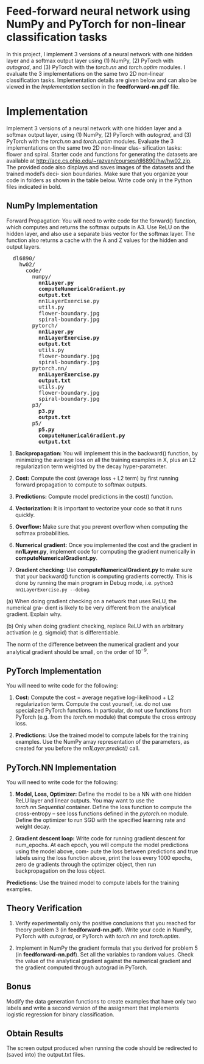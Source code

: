# Feed-forward neural network using NumPy and PyTorch for non-linear classification tasks

In this project, I implement 3 versions of a neural network with one hidden layer and a softmax output layer
using (1) NumPy, (2) PyTorch with *autograd*, and (3) PyTorch with the *torch.nn* and
*torch.optim* modules. I evaluate the 3 implementations on the same two 2D non-linear classification tasks. Implementation details are given below and can also be viewed in the *Implementation* section in the **feedforward-nn.pdf** file.

# Implementation 
Implement 3 versions of a neural network with one hidden layer and a softmax output layer,
using (1) NumPy, (2) PyTorch with *autograd*, and (3) PyTorch with the *torch.nn* and
*torch.optim* modules. Evaluate the 3 implementations on the same two 2D non-linear clas-
sification tasks: flower and spiral. Starter code and functions for generating the datasets
are available at http://ace.cs.ohio.edu/~razvan/courses/dl6890/hw/hw02.zip. The
provided code also displays and saves images of the datasets and the trained model’s deci-
sion boundaries. Make sure that you organize your code in folders as shown in the table
below. Write code only in the Python files indicated in bold.

## NumPy Implementation
Forward Propagation: You will need to write code for the forward() function,
which computes and returns the softmax outputs in A3. Use ReLU on the hidden
layer, and also use a separate bias vector for the softmax layer. The function also
returns a cache with the A and Z values for the hidden and output layers.

<pre>
  dl6890/
    hw02/
      code/
        numpy/
          <b>nn1Layer.py
          computeNumericalGradient.py
          output.txt</b>
          nn1LayerExercise.py
          utils.py
          flower-boundary.jpg
          spiral-boundary.jpg
        pytorch/
          <b>nn1Layer.py
          nn1LayerExercise.py
          output.txt</b>
          utils.py
          flower-boundary.jpg
          spiral-boundary.jpg
        pytorch.nn/
          <b>nn1LayerExercise.py
          output.txt</b>
          utils.py
          flower-boundary.jpg
          spiral-boundary.jpg
        p3/
          <b>p3.py
          output.txt</b>
        p5/
          <b>p5.py
          computeNumericalGradient.py
          output.txt</b>
</pre>

1. **Backpropagation:** You will implement this in the backward() function, by minimizing the average loss 
on all the training examples in X, plus an L2 regularization term weighted by the decay hyper-parameter.

2. **Cost:** Compute the cost (average loss + L2 term) by first running forward propagation
to compute to softmax outputs.

3. **Predictions:** Compute model predictions in the cost() function.

4. **Vectorization:** It is important to vectorize your code so that it runs quickly.

5. **Overflow:** Make sure that you prevent overflow when computing the softmax probabilities.

6. **Numerical gradient:** Once you implemented the cost and the gradient in **nn1Layer.py**,
implement code for computing the gradient numerically in **computeNumericalGradient.py**.

7. **Gradient checking:** Use **computeNumericalGradient.py** to make sure that your
backward() function is computing gradients correctly. This is done by running the
main program in Debug mode, i.e. `python3 nn1LayerExercise.py --debug`.

(a) When doing gradient checking on a network that uses ReLU, the numerical gra-
dient is likely to be very different from the analytical gradient. Explain why.

(b) Only when doing gradient checking, replace ReLU with an arbitrary activation
(e.g. sigmoid) that is differentiable.

The norm of the difference between the numerical gradient and your analytical gradient
should be small, on the order of 10<sup>−9</sup>.

## PyTorch Implementation

You will need to write code for the following:

1. **Cost:** Compute the cost = average negative log-likelihood + L2 regularization term.
Compute the cost yourself, i.e. do not use specialized PyTorch functions. In particular,
do not use functions from PyTorch (e.g. from the *torch.nn* module) that compute the
cross entropy loss.

2. **Predictions:** Use the trained model to compute labels for the training examples.
Use the NumPy array representation of the parameters, as created for you before the
*nn1Layer.predict()* call.

## PyTorch.NN Implementation

You will need to write code for the following:

1. **Model, Loss, Optimizer:** Define the model to be a NN with one hidden ReLU
layer and linear outputs. You may want to use the *torch.nn.Sequential* container.
Define the loss function to compute the cross-entropy – see loss functions defined in
the *pytorch.nn* module. Define the optimizer to run SGD with the specified learning
rate and weight decay.

2. **Gradient descent loop:** Write code for running gradient descent for num_epochs.
At each epoch, you will compute the model predictions using the model above, com-
pute the loss between predictions and true labels using the loss function above, print
the loss every 1000 epochs, zero de gradients through the optimizer object, then run
backpropagation on the loss object.

**Predictions:** Use the trained model to compute labels for the training examples.

## Theory Verification 

1. Verify experimentally only the positive conclusions that you reached for theory problem 3
(in **feedforward-nn.pdf**). Write your code in NumPy, PyTorch with *autograd*, or PyTorch with 
*torch.nn* and *torch.optim*.

2. Implement in NumPy the gradient formula that you derived for problem 5 (in **feedforward-nn.pdf**). 
Set all the variables to random values. Check the value of the analytical gradient against the
numerical gradient and the gradient computed through autograd in PyTorch.

## Bonus

Modify the data generation functions to create examples that have only two labels and write a
second version of the assignment that implements logistic regression for binary classification.

## Obtain Results
The screen output produced when running the code should be redirected to (saved into) the 
output.txt files.

